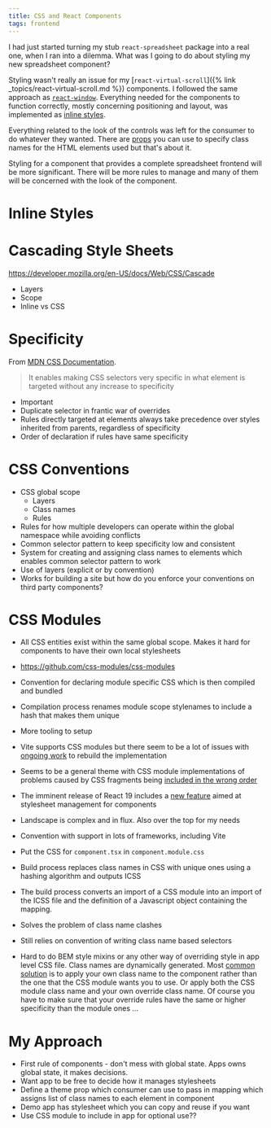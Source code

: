 ```yaml
---
title: CSS and React Components
tags: frontend
---
```


I had just started turning my stub `react-spreadsheet` package into a real one, when I ran into a dilemma. What was I going to do about styling my new spreadsheet component?

Styling wasn't really an issue for my [`react-virtual-scroll`]({% link _topics/react-virtual-scroll.md %}) components. I followed the same approach as [`react-window`](https://github.com/bvaughn/react-window). Everything needed for the components to function correctly, mostly concerning positioning and layout, was implemented as [inline styles](https://legacy.reactjs.org/docs/dom-elements.html#style). 

Everything related to the look of the controls was left for the consumer to do whatever they wanted. There are [props](https://www.thecandidstartup.org/infinisheet/interfaces/_candidstartup_react_virtual_scroll.VirtualGridProps.html#className) you can use to specify class names for the HTML elements used but that's about it. 

Styling for a component that provides a complete spreadsheet frontend will be more significant. There will be more rules to manage and many of them will be concerned with the look of the component.

# Inline Styles

# Cascading Style Sheets

https://developer.mozilla.org/en-US/docs/Web/CSS/Cascade

* Layers
* Scope
* Inline vs CSS

# Specificity

From [MDN CSS Documentation](https://developer.mozilla.org/en-US/docs/Web/CSS/Specificity#the_where_exception).

> It enables making CSS selectors very specific in what element is targeted without any increase to specificity

* Important
* Duplicate selector in frantic war of overrides
* Rules directly targeted at elements always take precedence over styles inherited from parents, regardless of specificity 
* Order of declaration if rules have same specificity

# CSS Conventions

* CSS global scope
  * Layers
  * Class names
  * Rules
* Rules for how multiple developers can operate within the global namespace while avoiding conflicts
* Common selector pattern to keep specificity low and consistent
* System for creating and assigning class names to elements which enables common selector pattern to work
* Use of layers (explicit or by convention)
* Works for building a site but how do you enforce your conventions on third party components?

# CSS Modules

* All CSS entities exist within the same global scope. Makes it hard for components to have their own local stylesheets
* https://github.com/css-modules/css-modules
* Convention for declaring module specific CSS which is then compiled and bundled
* Compilation process renames module scope stylenames to include a hash that makes them unique
* More tooling to setup
* Vite supports CSS modules but there seem to be a lot of issues with [ongoing work](https://github.com/vitejs/vite/pull/16018) to rebuild the implementation
* Seems to be a general theme with CSS module implementations of problems caused by CSS fragments being [included in the wrong order](https://github.com/vitejs/vite/pull/16018)
* The imminent release of React 19 includes a [new feature](https://react.dev/blog/2024/04/25/react-19#support-for-stylesheets) aimed at stylesheet management for components
* Landscape is complex and in flux. Also over the top for my needs

* Convention with support in lots of frameworks, including Vite
* Put the CSS for `component.tsx` in `component.module.css`
* Build process replaces class names in CSS with unique ones using a hashing algorithm and outputs ICSS
* The build process converts an import of a CSS module into an import of the ICSS file and the definition of a Javascript object containing the mapping.
* Solves the problem of class name clashes
* Still relies on convention of writing class name based selectors
* Hard to do BEM style mixins or any other way of overriding style in app level CSS file. Class names are dynamically generated. Most [common solution](https://github.com/react-toolbox/react-toolbox?tab=readme-ov-file#customizing-components) is to apply your own class name to the component rather than the one that the CSS module wants you to use. Or apply both the CSS module class name and your own override class name. Of course you have to make sure that your override rules have the same or higher specificity than the module ones ...

# My Approach

* First rule of components - don't mess with global state. Apps owns global state, it makes decisions.
* Want app to be free to decide how it manages stylesheets
* Define a theme prop which consumer can use to pass in mapping which assigns list of class names to each element in component
* Demo app has stylesheet which you can copy and reuse if you want
* Use CSS module to include in app for optional use??